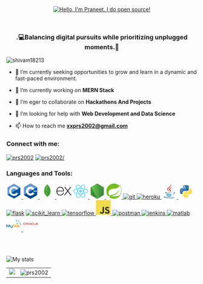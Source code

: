 <p align="center"><a href="https://prs2002.github.io"><img width="80%" alt="Hello, I'm Praneet. I do open source!" src="./assets/gh-readme-header.png" /></a></p>
<br />
<h3 align="center">.💻Balancing digital pursuits while prioritizing unplugged moments.🧠</h3>

<p align="left"> <img src="https://komarev.com/ghpvc/?username=shivam18213&label=Profile%20views&color=0e75b6&style=flat" alt="shivam18213" /> </p>



- 🔭 I’m currently seeking opportunities to grow and learn in a dynamic and fast-paced environment.

- 🌱 I’m currently working on **MERN Stack**

- 👯 I’m eger to collaborate on **Hackathons And Projects**

- 🤝 I’m looking for help with **Web Development and Data Science**

- 📫 How to reach me **xxprs2002@gmail.com**

<h3 align="left">Connect with me:</h3>
<p align="left">
<a href="https://www.linkedin.com/in/praneetsuyal/" target="blank"><img align="center" src="https://raw.githubusercontent.com/rahuldkjain/github-profile-readme-generator/master/src/images/icons/Social/linked-in-alt.svg" alt="prs2002" height="30" width="40" /></a>
<a href="https://leetcode.com/prs2002/" target="blank"><img align="center" src="https://raw.githubusercontent.com/rahuldkjain/github-profile-readme-generator/master/src/images/icons/Social/leet-code.svg" alt="prs2002/" height="30" width="40" /></a>
</p>

<h3 align="left">Languages and Tools:</h3>
<p align="left">  <a href="https://www.cprogramming.com/" target="_blank"> <img src="https://raw.githubusercontent.com/devicons/devicon/master/icons/c/c-original.svg" alt="c" width="40" height="40"/> </a> <a href="https://www.w3schools.com/cpp/" target="_blank"> <img src="https://raw.githubusercontent.com/devicons/devicon/master/icons/cplusplus/cplusplus-original.svg" alt="cplusplus" width="40" height="40"/>  <a href="https://www.mongodb.com/" target="_blank"> <img src="https://raw.githubusercontent.com/devicons/devicon/master/icons/mongodb/mongodb-original.svg" alt="MongoDB" width="40" height="40"/> </a> <a href="https://expressjs.com/" target="_blank">  <img src="https://raw.githubusercontent.com/devicons/devicon/master/icons/express/express-original.svg" alt="Express" width="40" height="40"/></a> <a href="https://reactjs.org/" target="_blank">  <img src="https://raw.githubusercontent.com/devicons/devicon/master/icons/react/react-original.svg" alt="React" width="40" height="40"/> </a> <a href="https://nodejs.org/" target="_blank">  <img src="https://raw.githubusercontent.com/devicons/devicon/master/icons/nodejs/nodejs-original.svg" alt="Node.js" width="40" height="40"/> </a>  <a href="https://spring.io/projects/spring-boot" target="_blank">
  <img src="https://raw.githubusercontent.com/devicons/devicon/master/icons/spring/spring-original.svg" alt="Spring Boot" width="40" height="40"/>
</a> <a href="https://git-scm.com/" target="_blank"> <img src="https://www.vectorlogo.zone/logos/git-scm/git-scm-icon.svg" alt="git" width="40" height="40"/> </a>  <a href="https://heroku.com" target="_blank"> <img src="https://www.vectorlogo.zone/logos/heroku/heroku-icon.svg" alt="heroku" width="40" height="40"/> </a><a href="https://www.java.com" target="_blank"> <img src="https://raw.githubusercontent.com/devicons/devicon/master/icons/java/java-original.svg" alt="java" width="40" height="40"/> </a> <a href="https://www.python.org" target="_blank"> <img src="https://raw.githubusercontent.com/devicons/devicon/master/icons/python/python-original.svg" alt="python" width="40" height="40"/> </a> <a href="https://flask.palletsprojects.com/" target="_blank"> <img src="https://www.vectorlogo.zone/logos/pocoo_flask/pocoo_flask-icon.svg" alt="flask" width="40" height="40"/></a> <a href="https://scikit-learn.org/" target="_blank"> <img src="https://upload.wikimedia.org/wikipedia/commons/0/05/Scikit_learn_logo_small.svg" alt="scikit_learn" width="40" height="40"/> </a> <a href="https://www.tensorflow.org" target="_blank"> <img src="https://www.vectorlogo.zone/logos/tensorflow/tensorflow-icon.svg" alt="tensorflow" width="40" height="40"/> </a> <a href="https://developer.mozilla.org/en-US/docs/Web/JavaScript" target="_blank"> <img src="https://raw.githubusercontent.com/devicons/devicon/master/icons/javascript/javascript-original.svg" alt="javascript" width="40" height="40"/> </a> <a href="https://postman.com" target="_blank"> <img src="https://www.vectorlogo.zone/logos/getpostman/getpostman-icon.svg" alt="postman" width="40" height="40"/> </a> <a href="https://www.jenkins.io" target="_blank"> <img src="https://www.vectorlogo.zone/logos/jenkins/jenkins-icon.svg" alt="jenkins" width="40" height="40"/> </a> <a href="https://www.mathworks.com/" target="_blank"> <img src="https://upload.wikimedia.org/wikipedia/commons/2/21/Matlab_Logo.png" alt="matlab" width="40" height="40"/> </a> <a href="https://www.mysql.com/" target="_blank"> <img src="https://raw.githubusercontent.com/devicons/devicon/master/icons/mysql/mysql-original-wordmark.svg" alt="mysql" width="40" height="40"/> <img src="https://raw.githubusercontent.com/devicons/devicon/master/icons/oracle/oracle-original.svg" alt="oracle" width="40" height="40"/> </a>   </p>


<br>

<br>

![My stats](https://github-readme-stats.vercel.app/api?username=prs2002&theme=highcontrast)

<table><tr><td><img src="https://github-readme-stats.vercel.app/api/top-langs/?username=prs2002&layout=donut-vertical&hide=GLSL,Astro"/></td><td><img align="center" src="https://github-readme-streak-stats.herokuapp.com/?user=prs2002&theme=highcontrast" alt="prs2002" /></td></tr></table>
